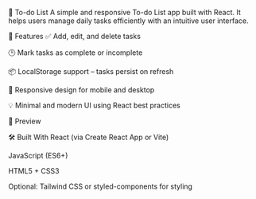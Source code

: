 📝 To-do List
A simple and responsive To-do List app built with React. It helps users manage daily tasks efficiently with an intuitive user interface.

🚀 Features
✅ Add, edit, and delete tasks

🕒 Mark tasks as complete or incomplete

📦 LocalStorage support – tasks persist on refresh

📱 Responsive design for mobile and desktop

💡 Minimal and modern UI using React best practices

📸 Preview
<!-- Replace or remove this line if no image is available -->

🛠️ Built With
React (via Create React App or Vite)

JavaScript (ES6+)

HTML5 + CSS3

Optional: Tailwind CSS or styled-components for styling
